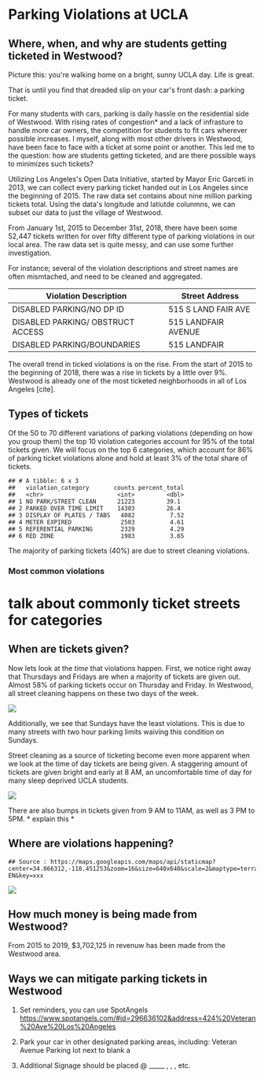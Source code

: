 Parking Violations at UCLA
==========================

Where, when, and why are students getting ticketed in Westwood?
---------------------------------------------------------------

Picture this: you're walking home on a bright, sunny UCLA day. Life is
great.

That is until you find that dreaded slip on your car's front dash: a
parking ticket.

For many students with cars, parking is daily hassle on the residential
side of Westwood. With rising rates of congestion\* and a lack of
infrasture to handle more car owners, the competition for students to
fit cars wherever possible increases. I myself, along with most other
drivers in Westwood, have been face to face with a ticket at some point
or another. This led me to the question: how are students getting
ticketed, and are there possible ways to minimizes such tickets?

Utilizing Los Angeles's Open Data Initiative, started by Mayor Eric
Garceti in 2013, we can collect every parking ticket handed out in Los
Angeles since the beginning of 2015. The raw data set contains about
nine million parking tickets total. Using the data's longitude and
latiutde colunmns, we can subset our data to just the village of
Westwood.

From January 1st, 2015 to December 31st, 2018, there have been some
52,447 tickets written for over fifty different type of parking
violations in our local area. The raw data set is quite messy, and can
use some further investigation.

For instance; several of the violation descriptions and street names are
often mismtached, and need to be cleaned and aggregated.

<table>
<thead>
<tr class="header">
<th>Violation Description</th>
<th>Street Address</th>
</tr>
</thead>
<tbody>
<tr class="odd">
<td>DISABLED PARKING/NO DP ID</td>
<td>515 S LAND FAIR AVE</td>
</tr>
<tr class="even">
<td>DISABLED PARKING/ OBSTRUCT ACCESS</td>
<td>515 LANDFAIR AVENUE</td>
</tr>
<tr class="odd">
<td>DISABLED PARKING/BOUNDARIES</td>
<td>515 LANDFAIR</td>
</tr>
</tbody>
</table>

The overall trend in ticked violations is on the rise. From the start of
2015 to the beginning of 2018, there was a rise in tickets by a little
over 9%. Westwood is already one of the most ticketed neighborhoods in
all of Los Angeles \[cite\].

Types of tickets
----------------

Of the 50 to 70 different variations of parking violations (depending on
how you group them) the top 10 violation categories account for 95% of
the total tickets given. We will focus on the top 6 categories, which
account for 86% of parking ticket violations alone and hold at least 3%
of the total share of tickets.

    ## # A tibble: 6 x 3
    ##   violation_category       counts percent_total
    ##   <chr>                     <int>         <dbl>
    ## 1 NO PARK/STREET CLEAN      21223         39.1 
    ## 2 PARKED OVER TIME LIMIT    14303         26.4 
    ## 3 DISPLAY OF PLATES / TABS   4082          7.52
    ## 4 METER EXPIRED              2503          4.61
    ## 5 REFERENTIAL PARKING        2329          4.29
    ## 6 RED ZONE                   1983          3.65

The majority of parking tickets (40%) are due to street cleaning
violations.

### Most common violations

talk about commonly ticket streets for categories
=================================================

When are tickets given?
-----------------------

Now lets look at the *time* that violations happen. First, we notice
right away that Thursdays and Fridays are when a majority of tickets are
given out. Almost 58% of parking tickets occur on Thursday and Friday.
In Westwood, all street cleaning happens on these two days of the week.

<img src="FINAL_-_Project_Analysis_files/figure-markdown_strict/unnamed-chunk-3-1.png" style="display: block; margin: auto;" />

Additionally, we see that Sundays have the least violations. This is due
to many streets with two hour parking limits waiving this condition on
Sundays.

Street cleaning as a source of ticketing become even more apparent when
we look at the time of day tickets are being given. A staggering amount
of tickets are given bright and early at 8 AM, an uncomfortable time of
day for many sleep deprived UCLA students.

<img src="FINAL_-_Project_Analysis_files/figure-markdown_strict/unnamed-chunk-4-1.png" style="display: block; margin: auto;" />

There are also bumps in tickets given from 9 AM to 11AM, as well as 3 PM
to 5PM. \* explain this \*

Where are violations happening?
-------------------------------

    ## Source : https://maps.googleapis.com/maps/api/staticmap?center=34.066312,-118.451253&zoom=16&size=640x640&scale=2&maptype=terrain&language=en-EN&key=xxx

<img src="FINAL_-_Project_Analysis_files/figure-markdown_strict/unnamed-chunk-8-1.png" style="display: block; margin: auto;" />

How much money is being made from Westwood?
-------------------------------------------

From 2015 to 2019, $3,702,125 in revenuw has been made from the Westwood
area.

Ways we can mitigate parking tickets in Westwood
------------------------------------------------

1.  Set reminders, you can use SpotAngels
    <https://www.spotangels.com/#id=296636102&address=424%20Veteran%20Ave%20Los%20Angeles>

2.  Park your car in other designated parking areas, including: Veteran
    Avenue Parking lot next to blank a

3.  Additional Signage should be placed @ \_\_\_\_\_ , , , etc.
